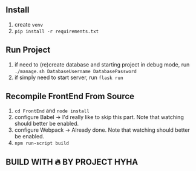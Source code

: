 ## Install
1. create `venv`
2. `pip install -r requirements.txt`

## Run Project
1. if need to (re)create database and starting project in debug mode, run `./manage.sh DatabaseUsername DatabasePassword`
2. if simply need to start server, run `flask run`

## Recompile FrontEnd From Source
1. `cd FrontEnd` and `node install`
2. configure Babel -> I'd really like to skip this part. Note that watching should better be enabled.
3. configure Webpack -> Already done. Note that watching should better be enabled.
4. `npm run-script build`

## BUILD WITH :fire: BY PROJECT HYHA
